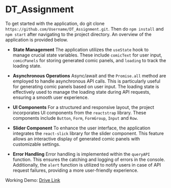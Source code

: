 # DT_Assignment

To get started with the application, do git clone `https://github.com/Username/DT_Assignment.git`. Then do `npm install` and `npm start` after navigating to the project directory. An overview of the application is provided below.

- **State Management**
  The application utilizes the `useState` hook to manage crucial state variables. These include `comicText` for user input, `comicPanels` for storing generated comic panels, and `loading` to track the loading state.

- **Asynchronous Operations**
  Async/await and the `Promise.all` method are employed to handle asynchronous API calls. This is particularly useful for generating comic panels based on user input. The loading state is effectively used to manage the loading state during API requests, ensuring a smooth user experience.

- **UI Components**
  For a structured and responsive layout, the project incorporates UI components from the `reactstrap` library. These components include `Button`, `Form`, `FormGroup`, `Input` and `Row`.

- **Slider Component**
  To enhance the user interface, the application integrates the `react-slick` library for the slider component. This feature allows an interactive display of generated comic panels with customizable settings.

- **Error Handling**
  Error handling is implemented within the `queryAPI` function. This ensures the catching and logging of errors in the console. Additionally, the `alert` function is utilized to notify users in case of API request failures, providing a more user-friendly experience.

Working Demo: [Drive Link](https://drive.google.com/file/d/1ZuQbavXWOcMvUzgknZZyswBFvA3-KQRk/view?usp=sharing)
